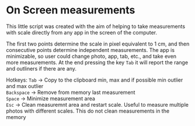 # On Screen measurements

This little script was created with the aim of helping to take measurements with scale directly from any app in the screen of the computer.

The first two points determine the scale in pixel equivalent to 1 cm, and then consecutive points determine independent measurements. 
The app is minimizable, so user could change photo, app, tab, etc., and take even more measurements.
At the end pressing the key `Tab` it will report the range and outliners if there are any.

Hotkeys:
`Tab` -> Copy to the clipboard min, max and if possible min outlier and max outlier  
`Backspace` -> Remove from memory last measurement  
`Space` -> Minimize measurement area  
`Esc` -> Clean measuremnt area and restart scale. Useful to measure multiple photos with different scales. This do not clean measurements in the memory  

